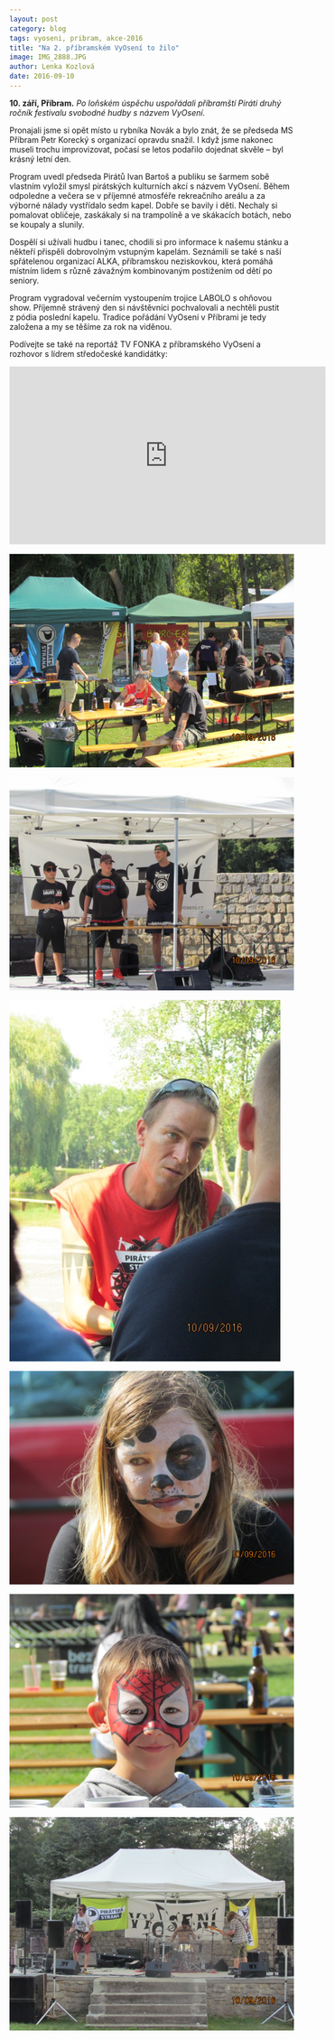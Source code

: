 ```yaml
---
layout: post
category: blog
tags: vyoseni, pribram, akce-2016
title: "Na 2. příbramském VyOsení to žilo"
image: IMG_2888.JPG
author: Lenka Kozlová
date: 2016-09-10
---
```


**10. září, Příbram.** *Po loňském úspěchu uspořádali příbramští Piráti druhý ročník festivalu svobodné hudby s názvem VyOsení.*

Pronajali jsme si opět místo u rybníka Novák a bylo znát, že se předseda MS Příbram Petr Korecký s organizací opravdu snažil. I když jsme nakonec museli trochu improvizovat, počasí se letos podařilo dojednat skvěle – byl krásný letní den.

Program uvedl předseda Pirátů Ivan Bartoš a publiku se šarmem sobě vlastním vyložil smysl pirátských kulturních akcí s názvem VyOsení. Během odpoledne a večera se v příjemné atmosféře rekreačního areálu a za výborné nálady vystřídalo sedm kapel. Dobře se bavily i děti. Nechaly si pomalovat obličeje, zaskákaly si na trampolíně a ve skákacích botách, nebo se koupaly a slunily.

Dospělí si užívali hudbu i tanec, chodili si pro informace k našemu stánku a někteří přispěli dobrovolným vstupným kapelám. Seznámili se také s naší spřátelenou organizací ALKA, příbramskou neziskovkou, která pomáhá místním lidem s různě závažným kombinovaným postižením od dětí po seniory.

Program vygradoval večerním vystoupením trojice LABOLO s ohňovou show. Příjemně strávený den si návštěvníci pochvalovali a nechtěli pustit z pódia poslední kapelu. Tradice pořádání VyOsení v Příbrami je tedy založena a my se těšíme za rok na viděnou.

Podívejte se také na reportáž TV FONKA z příbramského VyOsení a rozhovor s lídrem středočeské kandidátky:

<iframe width="560" height="315" src="https://www.youtube.com/embed/KRZltpYD3Cw" frameborder="0" allowfullscreen></iframe>

![Fotky z VyOsení](/assets/img/posts/IMG_2726.JPG)

![Fotky z VyOsení](/assets/img/posts/IMG_2734.JPG)

![Fotky z VyOsení](/assets/img/posts/IMG_2758.JPG)

![Fotky z VyOsení](/assets/img/posts/IMG_2763.JPG)

![Fotky z VyOsení](/assets/img/posts/IMG_2778.JPG)

![Fotky z VyOsení](/assets/img/posts/IMG_2830.JPG)
